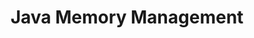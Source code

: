 ---
setup: |
  import Layout from '@layouts/BlogPost.astro'
  import Separator from '@comps/Separator.astro'
  import Image from '@comps/Image.astro'
  import img2 from '@assets/blog/tech/20211027-java-memory-management/2.avif'
  import img3 from '@assets/blog/tech/20211027-java-memory-management/3.avif'
  import img4 from '@assets/blog/tech/20211027-java-memory-management/4.avif'
  import img5 from '@assets/blog/tech/20211027-java-memory-management/5.avif'
  import img6 from '@assets/blog/tech/20211027-java-memory-management/6.avif'
  import img7 from '@assets/blog/tech/20211027-java-memory-management/7.avif'
  import img8 from '@assets/blog/tech/20211027-java-memory-management/8.avif'
  import img9 from '@assets/blog/tech/20211027-java-memory-management/9.avif'
  import img10 from '@assets/blog/tech/20211027-java-memory-management/10.avif'
title: Java Memory Management
publishDate: October 27, 2021
authorName: '@FrenchTechLead'
authorSocial: 'https://twitter.com/FrenchTechLead'
postImageUrl: https://frenchtechlead.com/assets/blog/tech/20211027-java-memory-management/1.avif
postImageLocal: /assets/blog/tech/20211027-java-memory-management/1.avif
postImageAlt: 'Java Memory Management'
postImageWidth: 800
postImageHeight: 403
permalink: https://frenchtechlead.com/posts/tech/20211027-java-memory-management/
description: "In this short article, I’ll try to briefly explain how Java manages Random Access Memory (RAM), explaining the basics of garbage collecting, the two main Memory types in Java, Memory Leaks: how to diagnose them and how to ensure that your application handles the memory the right way."
draft: true
---